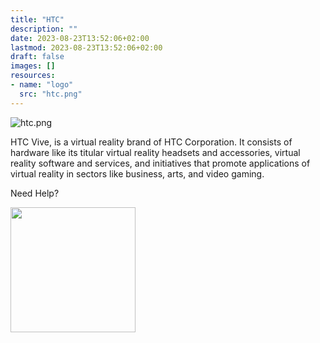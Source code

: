 ```yaml
---
title: "HTC"
description: ""
date: 2023-08-23T13:52:06+02:00
lastmod: 2023-08-23T13:52:06+02:00
draft: false
images: []
resources:
- name: "logo"
  src: "htc.png"
---
```


![htc.png](logo)

HTC Vive, is a virtual reality brand of HTC Corporation. It consists of hardware like its titular virtual reality headsets and accessories, virtual reality software and services, and initiatives that promote applications of virtual reality in sectors like business, arts, and video gaming.

Need Help?

<img src="https://assets-global.website-files.com/6257adef93867e50d84d30e2/636e0b5061df290f5892d944_full_logo_black_RGB.svg" width="200">
